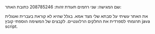שם המגישה: שני רחמים
תעודת זהות: 208785246
כתובת האתר: 

את האתר עשיתי על סבתא שלי מצד אמא. בגלל שהיא לא קוראת בעברית ואנגלית תרגמתי לספרדית את החלקים הרלוונטיים.
לקבצים של המשימה הוספתי קובץ java script. 
